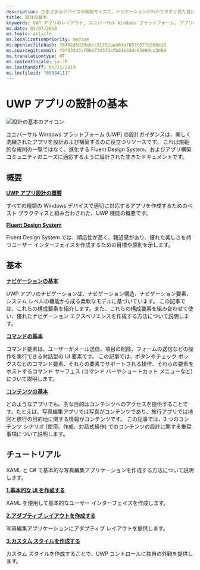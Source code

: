 ```yaml
---
description: さまざまなデバイスや画面サイズで、ナビゲーションがわかりやすく見た目にも優れた UWP アプリを設計およびコーディングする方法について説明します。
title: 設計の基本
keywords: UWP アプリのレイアウト, ユニバーサル Windows プラットフォーム, アプリの設計, インターフェイス
ms.date: 03/07/2018
ms.topic: article
ms.localizationpriority: medium
ms.openlocfilehash: 78462d5d29ebcc31792aa46da7657c57fb960e13
ms.sourcegitcommit: f0f933d5cf0be734373a7b03e338e65000cc3d80
ms.translationtype: HT
ms.contentlocale: ja-JP
ms.lasthandoff: 05/21/2019
ms.locfileid: "65984111"
---
```

# <a name="design-basics-for-uwp-apps"></a>UWP アプリの設計の基本

![設計の基本のアイコン](../images/basics-2x.png)

ユニバーサル Windows プラットフォーム (UWP) の設計ガイダンスは、美しく洗練されたアプリを設計および構築するのに役立つリソースです。 これは規範的な規則の一覧ではなく、進化する Fluent Design System、およびアプリ構築コミュニティのニーズに適応するように設計された生きたドキュメントです。 

## <a name="overview"></a>概要

[**UWP アプリ設計の概要**](design-and-ui-intro.md)

すべての種類の Windows デバイスで適切に対応するアプリを作成するためのベスト プラクティスと組み合わされた、UWP 機能の概要です。

[**Fluent Design System**](/windows/apps/fluent-design-system)

Fluent Design System では、順応性が高く、親近感があり、優れた美しさを持つユーザー インターフェイスを作成するための目標や原則を示します。

## <a name="basics"></a>基本

[**ナビゲーションの基本**](navigation-basics.md)

UWP アプリのナビゲーションは、ナビゲーション構造、ナビゲーション要素、システム レベルの機能から成る柔軟なモデルに基づいています。 この記事では、これらの構成要素を紹介します。また、これらの構成要素を組み合わせて使い、優れたナビゲーション エクスペリエンスを作成する方法について説明します。

[**コマンドの基本**](commanding-basics.md)

コマンド要素は、ユーザーがメール送信、項目の削除、フォームの送信などの操作を実行できる対話型の UI 要素です。 この記事では、ボタンやチェック ボックスなどのコマンド要素、それらの要素でサポートされる操作、それらの要素をホストするコマンド サーフェス (コマンド バーやショートカット メニューなど) について説明します。

[**コンテンツの基本**](content-basics.md)

どのようなアプリでも、主な目的はコンテンツへのアクセスを提供することです。たとえば、写真編集アプリでは写真がコンテンツであり、旅行アプリでは地図と旅行の目的地に関する情報がコンテンツです。 この記事では、3 つのコンテンツ シナリオ (使用、作成、対話式操作) でのコンテンツの設計に関する推奨事項について説明します。

## <a name="tutorials"></a>チュートリアル

XAML と C# で基本的な写真編集アプリケーションを作成する方法について説明します。
<!-- <img src="images/landing-page/photolab-50.png" style="{height: 339px}" alt=" " /> -->

[**1.基本的な UI を作成する**](xaml-basics-ui.md)

XAML を使用して基本的なユーザー インターフェイスを作成します。

[**2.アダプティブ レイアウトを作成する**](xaml-basics-adaptive-layout.md)

写真編集アプリケーションにアダプティブ レイアウトを提供します。

[**3.カスタム スタイルを作成する**](xaml-basics-style.md)

カスタム スタイルを作成することで、UWP コントロールに独自の外観を提供します。